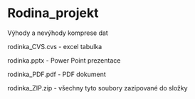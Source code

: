 # Rodina_projekt

Výhody a nevýhody komprese dat

rodinka_CVS.cvs - excel tabulka

rodinka.pptx - Power Point prezentace

rodinka_PDF.pdf - PDF dokument

rodinka_ZIP.zip - všechny tyto soubory zazipované do složky

